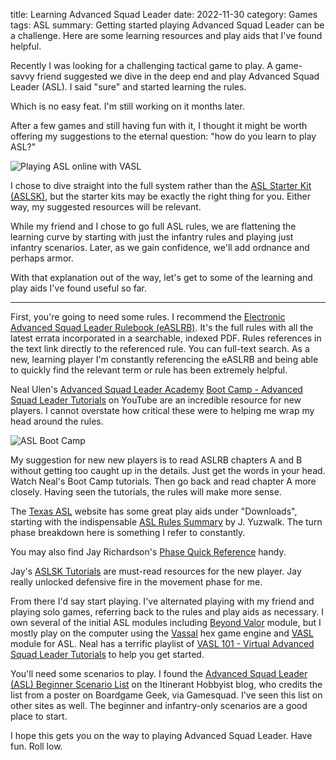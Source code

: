 title: Learning Advanced Squad Leader
date: 2022-11-30
category: Games
tags: ASL
summary: Getting started playing Advanced Squad Leader can be a challenge. Here are some learning resources and play aids that I've found helpful.

Recently I was looking for a challenging tactical game to play. A game-savvy friend suggested we dive in the deep end and play Advanced Squad Leader (ASL). I said "sure" and started learning the rules.

Which is no easy feat. I'm still working on it months later.

After a few games and still having fun with it, I thought it might be worth offering my suggestions to the eternal question: "how do you learn to play ASL?"

![Playing ASL online with VASL]({static}/images/gavintake.png)

I chose to dive straight into the full system rather than the [ASL Starter Kit (ASLSK)](https://mmpgamers.com/asl-starter-kit-1-p-10), but the starter kits may be exactly the right thing for you. Either way, my suggested resources will be relevant.

While my friend and I chose to go full ASL rules, we are flattening the learning curve by starting with just the infantry rules and playing just infantry scenarios. Later, as we gain confidence, we'll add ordnance and perhaps armor.

With that explanation out of the way, let's get to some of the learning and play aids I've found useful so far.

<hr>

First, you're going to need some rules. I recommend the [Electronic Advanced Squad Leader Rulebook (eASLRB)](https://www.wargamevault.com/product/344879/Electronic-Advanced-Squad-Leader-Rulebook?manufacturers_id=16529). It's the full rules with all the latest errata incorporated in a searchable, indexed PDF. Rules references in the text link directly to the referenced rule. You can full-text search. As a new, learning player I'm constantly referencing the eASLRB and being able to quickly find the relevant term or rule has been extremely helpful.

Neal Ulen's [Advanced Squad Leader Academy](https://www.youtube.com/@ASLAcademy/featured) [Boot Camp - Advanced Squad Leader Tutorials](https://www.youtube.com/playlist?list=PL8864V2esHO-aovOherIJ_GxFsavUH1vI) on YouTube are an incredible resource for new players. I cannot overstate how critical these were to helping me wrap my head around the rules. 

![ASL Boot Camp]({static}/images/aslbootcamp.png)

My suggestion for new new players is to read ASLRB chapters A and B without getting too caught up in the details. Just get the words in your head. Watch Neal's Boot Camp tutorials. Then go back and read chapter A more closely. Having seen the tutorials, the rules will make more sense.

The [Texas ASL](http://www.texas-asl.com/) website has some great play aids under "Downloads", starting with the indispensable [ASL Rules Summary](http://www.texas-asl.com/download/Advanced%20Squad%20Leader%20Rules%20Summary.pdf) by J. Yuzwalk. The turn phase breakdown here is something I refer to constantly.

You may also find Jay Richardson's [Phase Quick Reference](http://www.texas-asl.com/download/phaseref_v1.pdf) handy.

Jay's [ASLSK Tutorials](http://www.gamesquad.com/forums/index.php?threads/the-aslsk-tutorial-project.70092/) are must-read resources for the new player. Jay really unlocked defensive fire in the movement phase for me.

From there I'd say start playing. I've alternated playing with my friend and playing solo games, referring back to the rules and play aids as necessary. I own several of the initial ASL modules including [Beyond Valor](https://mmpgamers.com/beyond-valor-3rd-edition-p-46) module, but I mostly play on the computer using the [Vassal](https://vassalengine.org/) hex game engine and [VASL](https://vasl.info/) module for ASL. Neal has a terrific playlist of [VASL 101 - Virtual Advanced Squad Leader Tutorials](https://www.youtube.com/playlist?list=PL8864V2esHO-rManuJkmmXCosWKYXVYUX) to help you get started.

You'll need some scenarios to play. I found the [Advanced Squad Leader (ASL) Beginner Scenario List](https://itineranthobbyist.blogspot.com/2015/02/asl-beginner-scenario-list.html) on the Itinerant Hobbyist blog, who credits the list from a poster on Boardgame Geek, via Gamesquad. I've seen this list on other sites as well. The beginner and infantry-only scenarios are a good place to start.

I hope this gets you on the way to playing Advanced Squad Leader. Have fun. Roll low.